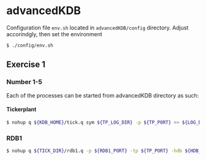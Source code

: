 # advancedKDB

Configuration file `env.sh` located in `advancedKDB/config` directory.
Adjust accorindgly, then set the environment 
```bash
$ ./config/env.sh
```

## Exercise 1 
### Number 1-5
Each of the processes can be started from advancedKDB directory as such:
#### Tickerplant
```bash
$ nohup q ${KDB_HOME}/tick.q sym ${TP_LOG_DIR} -p ${TP_PORT} >> ${LOG_DIR}/tick.log 2>&1 &
```
### RDB1
```bash
$ nohup q ${TICK_DIR}/rdb1.q -p ${RDB1_PORT} -tp ${TP_PORT} -hdb ${HDB_PORT} -tabs trade quote >> ${LOG_DIR}/rdb1.log 2>&1 &
```

